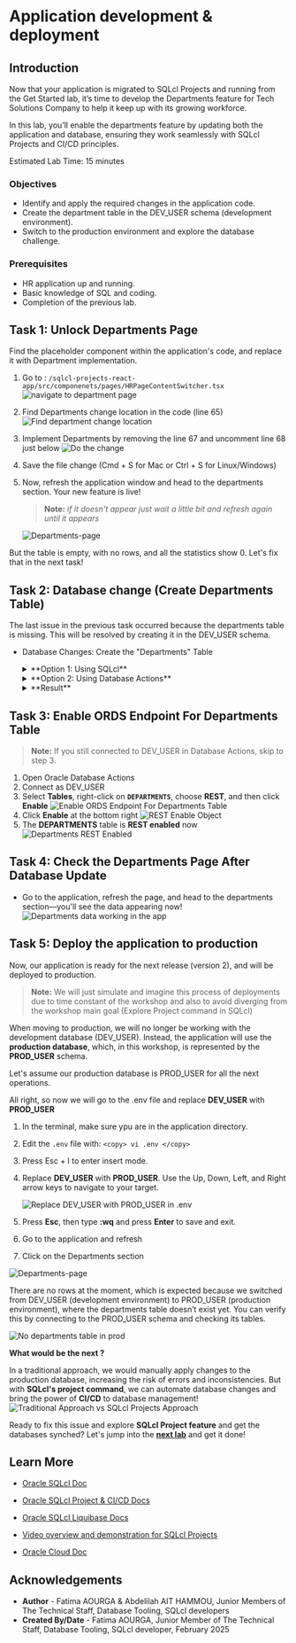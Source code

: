 # Application development & deployment

## Introduction

Now that your application is migrated to SQLcl Projects and running from the Get Started lab, it’s time to develop the Departments feature for Tech Solutions Company to help it keep up with its growing workforce.

In this lab, you’ll enable the departments feature by updating both the application and database, ensuring they work seamlessly with SQLcl Projects and CI/CD principles.

<!--![App dev deploy](./images/app-dev-deploy.png " ")-->

Estimated Lab Time: 15 minutes

### **Objectives**

* Identify and apply the required changes in the application code.
* Create the department table in the DEV_USER schema (development environment).
* Switch to the production environment and explore the database challenge.

### **Prerequisites**

* HR application up and running.
* Basic knowledge of SQL and coding.
* Completion of the previous lab.

## Task 1: Unlock Departments Page

Find the placeholder component within the application's code, and replace it with Department implementation.

1. Go to : `/sqlcl-projects-react-app/src/componenets/pages/HRPageContentSwitcher.tsx`
    ![navigate to department page](./images/navigate-to-hr-page-content-switcher.png " ")
2. Find Departments change location in the code (line 65)
    ![Find department change location](./images/find-change-location.png " ")
3. Implement Departments by removing the line 67 and uncomment line 68 just below
    ![Do the change](./images/department-feature-implemented.png " ")
4. Save the file change (Cmd + S for Mac or Ctrl + S for Linux/Windows)
5. Now, refresh the application window and head to the departments section. Your new feature is live!

    >**Note:** *if it doesn't appear just wait a little bit and refresh again until it appears*

    ![Departments-page](./images/departments-page-unlocked.png " ")

But the table is empty, with no rows, and all the statistics show 0. Let's fix that in the next task!

## Task 2: Database change (Create Departments Table)

The last issue in the previous task occurred because the departments table is missing. This will be resolved by creating it in the DEV_USER schema.

* Database Changes: Create the "Departments" Table

    <details><summary>**Option 1: Using SQLcl**</summary>
    * Go to the application folder in the left side and double click on the **scripts** folder
    ![Scripts folder](./images/scripts-folder.png " ")
    * Double click on departments_table.sql to see the table ddl and data to insert
    ![Departments ddl and data](./images/departments-table.png " ")
    <!--![Departments ddl and data](./images/departments-table2.png " ")-->
    * Connect to DEV_USER in SQLcl then execute the previous sql file, starting by the ddl then the inserts.

        >**Note:** Make sure you are in the scripts directory before executing the sql file in SQLcl.

        ```
        <copy>
            cd /home/oracle/assets/workshops/sqlcl-projects-react-app/scripts/
        </copy>
        ```
        ```
        <copy>
            @departments_table.sql
        </copy>
        ```
        ![Departments ddl and data executed](./images/departments-table-executed.png " ")

    </details>

    <details><summary>**Option 2: Using Database Actions**</summary>
    * Open to Database Actions
    * Connect as DEV_USER
    * Copy all the content of `departments-table.sql` file, then past it in the worksheet there and click on the run script button
        ![Run departments ddl in database actions](./images/run-departments-table-database-actions.png " ")
    </details>

    <details><summary>**Result**</summary>
    
    * The table is created and data inserted in now, so the data should appear now in the Departments page. Refresh the app to check.

        <details><summary>***Check ...***</summary>

        **Oops!** It doesn’t appear yet!

        ![Departments-page](./images/departments-page-unlocked.png " ")

        This is expected because the ***REST*** endpoint for the table hasn’t been enabled yet.

        Don’t worry, we’ll easily configure it in the next lab using ***ORDS***, which simplifies the process.
        </details>

    </details>

## Task 3: Enable ORDS Endpoint For Departments Table

>**Note:** If you still connected to DEV_USER in Database Actions, skip to step 3.

1. Open Oracle Database Actions
2. Connect as DEV_USER
3. Select **Tables**, right-click on **`DEPARTMENTS`**, choose **REST**, and then click **Enable**
![Enable ORDS Endpoint For Departments Table](./images/enable-ords-for-departments.png " ")
4. Click **Enable** at the bottom right
![REST Enable Object](./images/rest-enable-object.png " ")
5. The **DEPARTMENTS** table is **REST enabled** now
![Departments REST Enabled](./images/departments-rest-enabled.png " ")

## Task 4: Check the Departments Page After Database Update

* Go to the application, refresh the page, and head to the departments section—you'll see the data appearing now!
![Departments data working in the app](./images/departments-data-appearing-in-the-app.png " ")

## Task 5: Deploy the application to production

Now, our application is ready for the next release (version 2), and will be deployed to production.

>**Note:** We will just simulate and imagine this process of deployments due to time constant of the workshop and also to avoid diverging from the workshop main goal (Explore Project command in SQLcl)

When moving to production, we will no longer be working with the development database (DEV\_USER). Instead, the application will use the **production database**, which, in this workshop, is represented by the **PROD\_USER** schema.

Let's assume our production database is PROD_USER for all the next operations.

All right, so now we will go to the .env file and replace **DEV\_USER** with **PROD\_USER**

1. In the terminal, make sure ypu are in the application directory.

2. Edit the `.env` file with:
            ```
        <copy>
            vi .env
        </copy>
        ```

3. Press Esc + I to enter insert mode.

4. Replace **DEV\_USER** with **PROD\_USER**. Use the Up, Down, Left, and Right arrow keys to navigate to your target.

    ![Replace DEV_USER with PROD_USER in .env](./images/replace-dev-to-prod-user.png " ")

5. Press **Esc**, then type **:wq** and press **Enter** to save and exit.

6. Go to the application and refresh

7. Click on the Departments section

![Departments-page](./images/departments-page-unlocked.png " ")

There are no rows at the moment, which is expected because we switched from DEV\_USER (development environment) to PROD\_USER (production environment), where the departments table doesn’t exist yet. You can verify this by connecting to the PROD_USER schema and checking its tables.

![No departments table in prod](./images/show-prod-tables.png " ")

**What would be the next ?**

In a traditional approach, we would manually apply changes to the production database, increasing the risk of errors and inconsistencies. But with **SQLcl's project command**, we can automate database changes and bring the power of **CI/CD** to database management!
![Traditional Approach vs SQLcl Projects Approach](./images/traditional-approach-vs-projects.png " ")

Ready to fix this issue and explore **SQLcl Project feature** and get the databases synched? Let's jump into the [**next lab**](#next) and get it done!

<!--Let's fix this issue and dive into SQLcl Projects in the next lab!-->

## Learn More

* [Oracle SQLcl Doc](https://docs.oracle.com/en/database/oracle/sql-developer-command-line/24.3/sqcug/working-sqlcl.html)
* [Oracle SQLcl Project & CI/CD Docs](https://docs.oracle.com/en/database/oracle/sql-developer-command-line/24.3/sqcug/database-application-ci-cd.html#GUID-6A942F42-A365-4FF2-9D05-6DC2A0740D24)
* [Oracle SQLcl Liquibase Docs](https://docs.oracle.com/en/database/oracle/sql-developer-command-line/24.3/sqcug/using-liquibase.html)
* [Video overview and demonstration for SQLcl Projects](https://youtu.be/qCc-f24HLCU?si=3z-aRBdzu_QhixJ9&t=182)

* [Oracle Cloud Doc](https://www.oracle.com/cloud/)

## Acknowledgements

* **Author** - Fatima AOURGA & Abdelilah AIT HAMMOU, Junior Members of The Technical Staff, Database Tooling, SQLcl developers
* **Created By/Date** - Fatima AOURGA, Junior Member of The Technical Staff, Database Tooling, SQLcl developer, February 2025